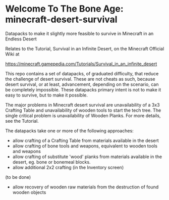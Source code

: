 # Welcome To The Bone Age: minecraft-desert-survival
Datapacks to make it slightly more feasible to survive in Minecraft in an Endless Desert

Relates to the Tutorial, Survival in an Infinite Desert, on the Minecraft Official Wiki at

https://minecraft.gamepedia.com/Tutorials/Survival_in_an_infinite_desert

This repo contains a set of datapacks, of graduated difficulty, that reduce the challenge of desert survival. These are not cheats as such, because desert survival, or at least, advancement, depending on the scenario, can be completely impossible. These datapacks primary intent is not to make it easy to survive, but to make it possible. 

The major problems in Minecraft desert survival are unavailability of a 3x3 Crafting Table and unavailability of wooden tools to start the tech tree. The single critical problem is unavailability of Wooden Planks. For more details, see the Tutorial. 

The datapacks take one or more of the following approaches:

* allow crafting of a Crafting Table from materials available in the desert
* allow crafting of bone tools and weapons, equivalent to wooden tools and weapons
* allow crafting of substitute 'wood' planks from materials available in the desert, eg. bone or bonemeal blocks.
* allow additional 2x2 crafting (in the Inventory screen)

(to be done)
* allow recovery of wooden raw materials from the destruction of found wooden objects

